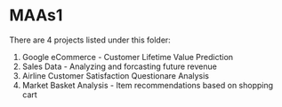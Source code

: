 # MAAs1
There are 4 projects listed under this folder:

 1. Google eCommerce - Customer Lifetime Value Prediction
 2. Sales Data - Analyzing and forcasting future revenue
 3. Airline Customer Satisfaction Questionare Analysis
 4. Market Basket Analysis - Item recommendations based on shopping cart
